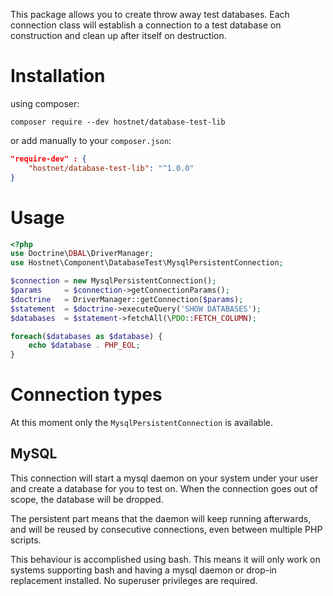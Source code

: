 This package allows you to create throw away test databases.
Each connection class will establish a connection to a test database
on construction and clean up after itself on destruction.

Installation
============

using composer:

`composer require --dev hostnet/database-test-lib`

or add manually to your `composer.json`:

```json
"require-dev" : {
    "hostnet/database-test-lib": "^1.0.0"
}
```

Usage
=====

```php
<?php
use Doctrine\DBAL\DriverManager;
use Hostnet\Component\DatabaseTest\MysqlPersistentConnection;

$connection = new MysqlPersistentConnection();
$params     = $connection->getConnectionParams();
$doctrine   = DriverManager::getConnection($params);
$statement  = $doctrine->executeQuery('SHOW DATABASES');
$databases  = $statement->fetchAll(\PDO::FETCH_COLUMN);

foreach($databases as $database) {
    echo $database . PHP_EOL;
}
```
Connection types
================

At this moment only the `MysqlPersistentConnection` is available.

## MySQL
This connection will start a mysql daemon on your system under your user
and create a database for you to test on. When the connection goes out
of scope, the database will be dropped.

The persistent part means that the daemon will keep running afterwards,
and will be reused by consecutive connections, even between multiple PHP
scripts.

This behaviour is accomplished using bash. This means it will only work
on systems supporting bash and having a mysql daemon or drop-in
replacement installed. No superuser privileges are required.
